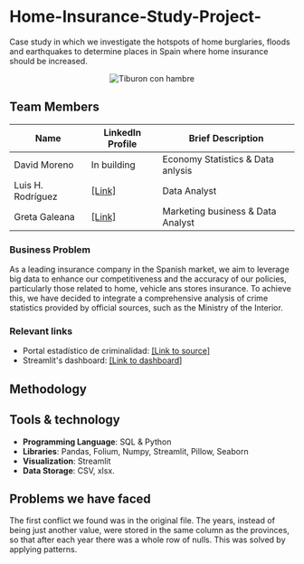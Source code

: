 # Home-Insurance-Study-Project-

Case study in which we investigate the hotspots of home burglaries, floods and earthquakes to determine places in Spain where home insurance should be increased.

<p align="center">
<img src="tiburon.gif" alt="Tiburon con hambre">
</p>

</p>

## Team Members

| Name             | LinkedIn Profile | Brief Description |
|------------------|------------------|-------------------|
| David Moreno     | In building      |  Economy Statistics & Data anlysis  |
| Luis H. Rodríguez  | [\[Link\]](https://www.linkedin.com/in/luis-h-rodr%C3%ADguez-fuentes/) | Data Analyst |
| Greta Galeana    | [\[Link\]](https://www.linkedin.com/in/gretagaleana?) | Marketing business & Data Analyst |

### Business Problem
As a leading insurance company in the Spanish market, we aim to leverage big data to enhance our competitiveness and the accuracy of our policies, particularly those related to home, vehicle ans stores insurance. To achieve this, we have decided to integrate a comprehensive analysis of crime statistics provided by official sources, such as the Ministry of the Interior.

### Relevant links

- Portal estadístico de criminalidad: [\[Link to source\]](https://estadisticasdecriminalidad.ses.mir.es/publico/portalestadistico/datos.html?type=pcaxis&path=/Datos1/&file=pcaxis)
- Streamlit's dashboard: [\[Link to dashboard\]](https://crimesspain20102023.streamlit.app/)

## Methodology



## Tools & technology

- **Programming Language**: SQL & Python
- **Libraries**: Pandas, Folium, Numpy, Streamlit, Pillow, Seaborn
- **Visualization**: Streamlit
- **Data Storage**: CSV, xlsx.

## Problems we have faced

The first conflict we found was in the original file. The years, instead of being just another value, were stored in the same column as the provinces, so that after each year there was a whole row of nulls. This was solved by applying patterns.

